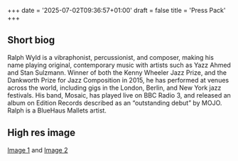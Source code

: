 +++
date = '2025-07-02T09:36:57+01:00'
draft = false
title = 'Press Pack'
+++

## Short biog
Ralph Wyld is a vibraphonist, percussionist, and composer, making his name playing original,
contemporary music with artists such as Yazz Ahmed and Stan Sulzmann. Winner of both the
Kenny Wheeler Jazz Prize, and the Dankworth Prize for Jazz Composition in 2015, he has
performed at venues across the world, including gigs in the London, Berlin, and New York jazz
festivals. His band, Mosaic, has played live on BBC Radio 3, and released an album on Edition
Records described as an “outstanding debut” by MOJO. Ralph is a BlueHaus Mallets artist.

## High res image
[Image 1](/images/ralphwyldhires.jpg) and [Image 2](/images/ralphwyldhires2.jpg)